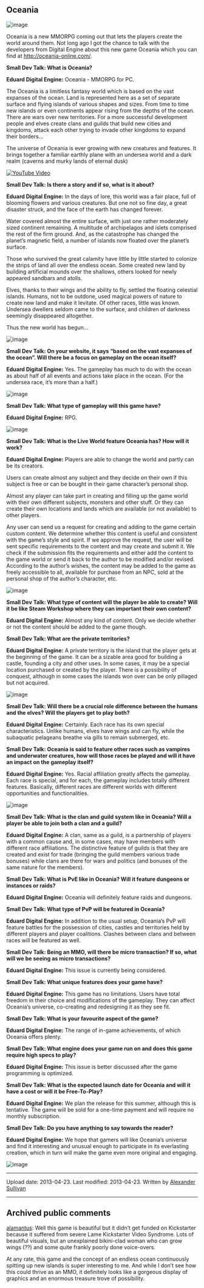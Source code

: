 ## Oceania

![image](src\articleArchive\authorAlexanderSullivan\2013-04-23_Oceania\image1.jpg)

Oceania is a new MMORPG coming out that lets the players create the world around them. Not long ago I got the chance to talk with the developers from Digital Engine about this new game Oceania which you can find at http://oceania-online.com/.

**Small Dev Talk: What is Oceania?**

**Eduard Digital Engine:** Oceania - MMORPG for PC.

The Oceania is a limitless fantasy world which is based on the vast expanses of the ocean. Land is represented here as a set of separate surface and flying islands of various shapes and sizes. From time to time new islands or even continents appear rising from the depths of the ocean. There are wars over new territories. For a more successful development people and elves create clans and guilds that build new cities and kingdoms, attack each other trying to invade other kingdoms to expand their borders…

The universe of Oceania is ever growing with new creatures and features. It brings together a familiar earthly plane with an undersea world and a dark realm (caverns and murky lands of eternal dusk)

[![YouTube Video](https://img.youtube.com/vi/mD1uBhlSN0E/0.jpg)](https://www.youtube.com/watch?v=mD1uBhlSN0E)

**Small Dev Talk: Is there a story and if so, what is it about?**

**Eduard Digital Engine:** In the days of lore, this world was a fair place, full of blooming flowers and various creatures. But one not so fine day, a great disaster struck, and the face of the earth has changed forever.

Water covered almost the entire surface, with just one rather moderately sized continent remaining. A multitude of archipelagos and islets comprised the rest of the firm ground. And, as the catastrophe has changed the planet’s magnetic field, a number of islands now floated over the planet’s surface.

Those who survived the great calamity have little by little started to colonize the strips of land all over the endless ocean. Some created new land by building artificial mounds over the shallows, others looked for newly appeared sandbars and atolls.

Elves, thanks to their wings and the ability to fly, settled the floating celestial islands. Humans, not to be outdone, used magical powers of nature to create new land and make it levitate. Of other races, little was known. Undersea dwellers seldom came to the surface, and children of darkness seemingly disappeared altogether.

Thus the new world has begun…

![image](src\articleArchive\authorAlexanderSullivan\2013-04-23_Oceania\image2.jpg)

**Small Dev Talk: On your website, it says “based on the vast expanses of the ocean”. Will there be a focus on gameplay on the ocean itself?**

**Eduard Digital Engine:** Yes. The gameplay has much to do with the ocean as about half of all events and actions take place in the ocean. (For the undersea race, it’s more than a half.)

![image](src\articleArchive\authorAlexanderSullivan\2013-04-23_Oceania\image3.jpg)

**Small Dev Talk: What type of gameplay will this game have?**

**Eduard Digital Engine:** RPG.

![image](src\articleArchive\authorAlexanderSullivan\2013-04-23_Oceania\image4.jpg)

**Small Dev Talk: What is the Live World feature Oceania has? How will it work?**

**Eduard Digital Engine:** Players are able to change the world and partly can be its creators.

Users can create almost any subject and they decide on their own if this subject is free or can be bought in their game character’s personal shop.

Almost any player can take part in creating and filling up the game world with their own different subjects, monsters and other stuff. Or they can create their own locations and lands which are available (or not available) to other players.

Any user can send us a request for creating and adding to the game certain custom content. We determine whether this content is useful and consistent with the game’s style and spirit. If we approve the request, the user will be sent specific requirements to the content and may create and submit it. We check if the submission fits the requirements and either add the content to the game world or send it back to the author to be modified and/or revised. According to the author’s wishes, the content may be added to the game as freely accessible to all, available for purchase from an NPC, sold at the personal shop of the author’s character, etc.

![image](src\articleArchive\authorAlexanderSullivan\2013-04-23_Oceania\image5.jpg)

**Small Dev Talk: What type of content will the player be able to create? Will it be like Steam Workshop where they can important their own content?**

**Eduard Digital Engine:** Almost any kind of content. Only we decide whether or not the content should be added to the game though.

**Small Dev Talk: What are the private territories?**

**Eduard Digital Engine:** A private territory is the island that the player gets at the beginning of the game. It can be a sizable area good for building a castle, founding a city and other uses. In some cases, it may be a special location purchased or created by the player. There is a possibility of conquest, although in some cases the islands won over can be only pillaged but not acquired.

![image](src\articleArchive\authorAlexanderSullivan\2013-04-23_Oceania\image6.jpg)

**Small Dev Talk: Will there be a crucial role difference between the humans and the elves? Will the players get to play both?**

**Eduard Digital Engine:** Certainly. Each race has its own special characteristics. Unlike humans, elves have wings and can fly, while the subaquatic pelageans breathe via gills to remain submerged, etc.

**Small Dev Talk: Oceania is said to feature other races such as vampires and underwater creatures, how will those races be played and will it have an impact on the gameplay itself?**

**Eduard Digital Engine:** Yes. Racial affiliation greatly affects the gameplay. Each race is special, and for each, the gameplay includes totally different features. Basically, different races are different worlds with different opportunities and functionalities.

![image](src\articleArchive\authorAlexanderSullivan\2013-04-23_Oceania\image7.jpg)

**Small Dev Talk: What is the clan and guild system like in Oceania? Will a player be able to join both a clan and a guild?**

**Eduard Digital Engine:** A clan, same as a guild, is a partnership of players with a common cause and, in some cases, may have members with different race affiliations. The distinctive feature of guilds is that they are created and exist for trade (bringing the guild members various trade bonuses) while clans are there for wars and politics (and bonuses of the same nature for the members).

**Small Dev Talk: What is PvE like in Oceania? Will it feature dungeons or instances or raids?**

**Eduard Digital Engine:** Oceania will definitely feature raids and dungeons.

**Small Dev Talk: What type of PvP will be featured in Oceania?**

**Eduard Digital Engine:** In addition to the usual setup, Oceania’s PvP will feature battles for the possession of cities, castles and territories held by different players and player coalitions. Clashes between clans and between races will be featured as well.

**Small Dev Talk: Being an MMO, will there be micro transaction? If so, what will we be seeing as micro transactions?**

**Eduard Digital Engine:** This issue is currently being considered.

**Small Dev Talk: What unique features does your game have?**

**Eduard Digital Engine:** This game has no limitations. Users have total freedom in their choice and modifications of the gameplay. They can affect Oceania’s universe, co-creating and redesigning it as they see fit.

**Small Dev Talk: What is your favourite aspect of the game?**

**Eduard Digital Engine:** The range of in-game achievements, of which Oceania offers plenty.

**Small Dev Talk: What engine does your game run on and does this game require high specs to play?**

**Eduard Digital Engine:** This issue is better discussed after the game programming is optimized.

**Small Dev Talk: What is the expected launch date for Oceania and will it have a cost or will it be Free-To-Play?**

**Eduard Digital Engine:** We plan the release for this summer, although this is tentative. The game will be sold for a one-time payment and will require no monthly subscription.

**Small Dev Talk: Do you have anything to say towards the reader?**

**Eduard Digital Engine:** We hope that gamers will like Oceania’s universe and find it interesting and unusual enough to participate in its everlasting creation, which in turn will make the game even more original and engaging.

![image](src\articleArchive\authorAlexanderSullivan\2013-04-23_Oceania\image8.jpg)

---

Upload date: 2013-04-23. Last modified: 2013-04-23. Written by [Alexander Sullivan](https://twitter.com/AlexJSully)

---

## Archived public comments

[alamantus](https://alamantus.com/): Well this game is beautiful but it didn’t get funded on Kickstarter because it suffered from severe Lame Kickstarter Video Syndrome. Lots of beautiful visuals, but an unexplained bikini-clad woman who can grow wings (??) and some quite frankly poorly done voice-overs.

At any rate, this game and the concept of an endless ocean continuously spitting up new islands is super interesting to me. And while I don’t see how this could thrive as an MMO, it definitely looks like a gorgeous display of graphics and an enormous treasure trove of possibility.
